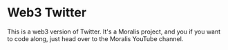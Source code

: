 # Web3 Twitter

This is a web3 version of Twitter. It's a Moralis project, and you if you want to code along, just head over to the Moralis YouTube channel.
